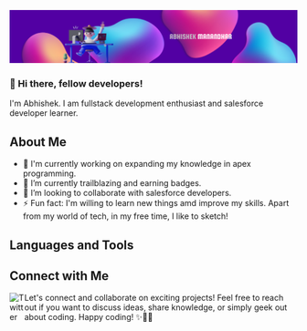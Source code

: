 ![AbhishekManandhar][banner]

### 👋 Hi there, fellow developers!
I'm Abhishek. I am fullstack development enthusiast and salesforce developer learner.

## About Me
- 🔭 I'm currently working on expanding my knowledge in apex programming.
- 🌱 I’m currently trailblazing and earning badges.
- 👯 I’m looking to collaborate with salesforce developers.
- ⚡ Fun fact: I'm willing to learn new things amd improve my skills. Apart from my world of tech, in my free time, I like to sketch! 

## Languages and Tools

## Connect with Me
<img align="left" alt="Twitter" width="26px" src="https://icons8.com/icon/13963/twitter" />

Let's connect and collaborate on exciting projects! Feel free to reach out if you want to discuss ideas, share knowledge, or simply geek out about coding. Happy coding! ✨👨‍💻

[banner]: https://github.com/abhishekmanandhar/abhishekmanandhar/blob/main/banner.png
[twitter]: https://twitter.com/AbhishekMdr17
